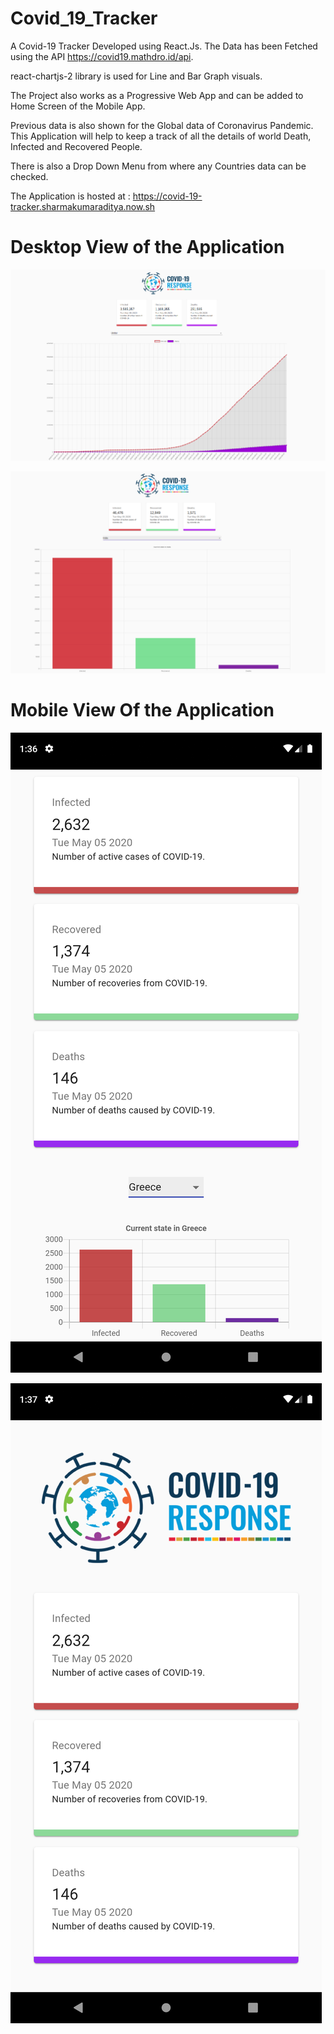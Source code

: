 # Covid_19_Tracker

A Covid-19 Tracker Developed using React.Js. The Data has been Fetched using the API https://covid19.mathdro.id/api. 

react-chartjs-2 library is used for Line and Bar Graph visuals.

The Project also works as a Progressive Web App and can be added to Home Screen of the Mobile App.

Previous data is also shown for the Global data of Coronavirus Pandemic. This Application will help to keep a track of all the details of world Death, Infected and Recovered People.

There is also a Drop Down Menu from where any Countries data can be checked.

The Application is hosted at : https://covid-19-tracker.sharmakumaraditya.now.sh


# Desktop View of the Application
![](src/images/screenshot1.png)


![](src/images/screenshot2.png)

# Mobile View Of the Application
![](src/images/screenshot3.png)


![](src/images/screenshot4.png)

